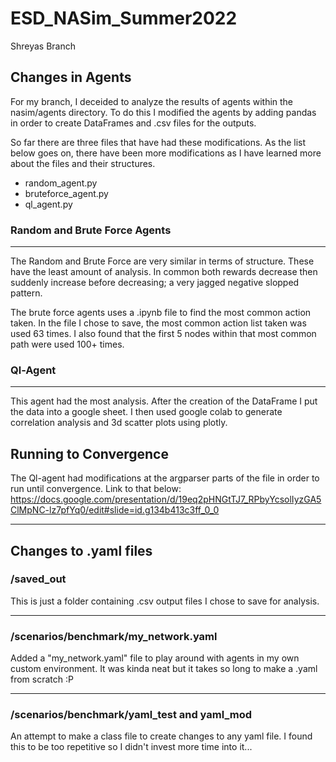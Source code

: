 # ESD_NASim_Summer2022


Shreyas Branch


## Changes in Agents

For my branch, I deceided to analyze the results of agents within the nasim/agents directory. To do this I modified the agents by adding pandas in order to create DataFrames and .csv files for the outputs. 

So far there are three files that have had these modifications. As the list below goes on, there have been more modifications as I have learned more about the files and their structures. 
 - random_agent.py
 - bruteforce_agent.py
 - ql_agent.py


### Random and Brute Force Agents
---------
The Random and Brute Force are very similar in terms of structure. These have the least amount of analysis. In common both rewards decrease then suddenly increase before decreasing; a very jagged negative slopped pattern.

The brute force agents uses a .ipynb file to find the most common action taken. In the file I chose to save, the most common action list taken was used 63 times. I also found that the first 5 nodes within that most common path were used 100+ times. 

### Ql-Agent
-----

This agent had the most analysis. After the creation of the DataFrame I put the data into a google sheet. I then used google colab to generate correlation analysis and 3d scatter plots using plotly. 

## Running to Convergence

The Ql-agent had modifications at the argparser parts of the file in order to run until convergence. Link to that below:
https://docs.google.com/presentation/d/19eq2pHNGtTJ7_RPbyYcsolIyzGA5ClMpNC-lz7pfYq0/edit#slide=id.g134b413c3ff_0_0 

-----

## Changes to .yaml files 

### /saved_out 
This is just a folder containing .csv output files I chose to save for analysis.

------

### /scenarios/benchmark/my_network.yaml
Added a "my_network.yaml" file to play around with agents in my own custom environment. It was kinda neat but it takes so long to make a .yaml from scratch :P 

------

### /scenarios/benchmark/yaml_test and yaml_mod
An attempt to make a class file to create changes to any yaml file. I found this to be too  repetitive so I didn't invest more time into it... 
